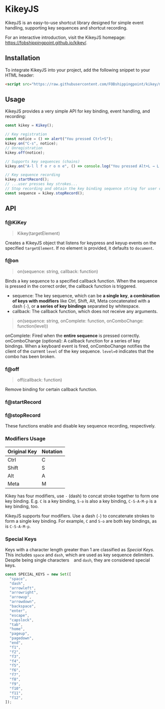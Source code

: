 # KikeyJS

KikeyJS is an easy-to-use shortcut library designed for simple event handling, supporting key sequences and shortcut recording.

For an interactive introduction, visit the KikeyJS homepage: https://fobshippingpoint.github.io/kikey/.

## Installation

To integrate KikeyJS into your project, add the following snippet to your HTML header:

```html
<script src="https://raw.githubusercontent.com/FOBshippingpoint/kikey/master/dist/kikey.js"></script>
```

## Usage

KikeyJS provides a very simple API for key binding, event handling, and recording:
```js
const kikey = Kikey();

// Key registration
const notice = () => alert("You pressed Ctrl+S");
kikey.on("C-s", notice);
// Unregistration
kikey.off(notice);

// Supports key sequences (chains)
kikey.on("A-l l f o r o n e", () => console.log("You pressed Alt+L → L → F → O → R → O → N → E"));

// Key sequence recording
kikey.startRecord();
// ...user presses key strokes...
// Stop recording and obtain the key binding sequence string for user customization
const sequence = kikey.stopRecord();
```

## API

### f@KiKey

> Kikey(targetElement)

Creates a KikeyJS object that listens for keypress and keyup events on the specified `targetElement`. If no element is provided, it defaults to `document`.

### f@on

> on(sequence: string, callback: function)

Binds a key sequence to a specified callback function. When the sequence is pressed in the correct order, the callback function is triggered.
- sequence: The key sequence, which can be **a single key**, **a combination of keys with modifiers** like Ctrl, Shift, Alt, Meta concatenated with a dash (`-`), or **a series of key bindings** separated by whitespace.
- callback: The callback function, which does not receive any arguments.

> on(sequence: string, onComplete: function, onComboChange: function(level))

onComplete: Fired when the **entire sequence** is pressed correctly.
onComboChange (optional): A callback function for a series of key bindings. When a keyboard event is fired, onComboChange notifies the client of the current `level` of the key sequence. `level=0` indicates that the combo has been broken.

### f@off

> off(callback: function)

Remove binding for certain callback function.

### f@startRecord
### f@stopRecord
These functions enable and disable key sequence recording, respectively.

### Modifiers Usage

| Original Key | Notation |
|--------------|----------|
| Ctrl         | C        |
| Shift        | S        |
| Alt          | A        |
| Meta         | M        |

Kikey has four modifiers, use `-` (dash) to concat stroke together to form one key binding. E.g. `C` is a key binding, `S-o` is also a key binding, `C-S-A-M-p` is a key binding, too.

KikeyJS supports four modifiers. Use a dash (`-`) to concatenate strokes to form a single key binding. For example, `C` and `S-o` are both key bindings, as is `C-S-A-M-p`.

### Special Keys

Keys with a character length greater than 1 are classified as *Special Keys*. This includes `space` and `dash`, which are used as key sequence delimiters. Despite being single characters ` ` and `dash`, they are considered special keys.

```js
const SPECIAL_KEYS = new Set([
  "space",
  "dash",
  "arrowleft",
  "arrowright",
  "arrowup",
  "arrowdown",
  "backspace",
  "enter",
  "escape",
  "capslock",
  "tab",
  "home",
  "pageup",
  "pagedown",
  "end",
  "f1",
  "f2",
  "f3",
  "f4",
  "f5",
  "f6",
  "f7",
  "f8",
  "f9",
  "f10",
  "f11",
  "f12",
]);
```
